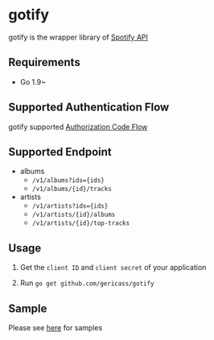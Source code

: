 # gotify

gotify is the wrapper library of [Spotify API](https://developer.spotify.com/web-api/)

## Requirements

- Go 1.9~

## Supported Authentication Flow

gotify supported [Authorization Code Flow](https://developer.spotify.com/web-api/authorization-guide/#authorization_code_flow)


## Supported Endpoint

- albums
    - `/v1/albums?ids={ids}`
    - `/v1/albums/{id}/tracks`
- artists
    - `/v1/artists?ids={ids}`
    - `/v1/artists/{id}/albums`
    - `/v1/artists/{id}/top-tracks`

## Usage

1. Get the `client ID` and `client secret` of your application

2. Run `go get github.com/gericass/gotify`

## Sample

Please see [here](https://github.com/gericass/gotifySample) for samples
